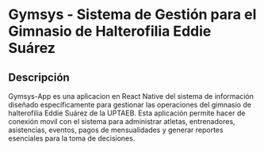 # Gymsys - Sistema de Gestión para el Gimnasio de Halterofilia Eddie Suárez

## Descripción

Gymsys-App es una aplicacion en React Native del sistema de información diseñado específicamente para gestionar las operaciones del gimnasio de halterofilia Eddie Suárez de la UPTAEB. Esta aplicación permite hacer de conexión movil con el sistema para administrar atletas, entrenadores, asistencias, eventos, pagos de mensualidades y generar reportes esenciales para la toma de decisiones.

